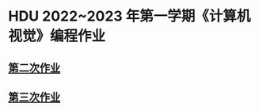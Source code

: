 # HDU 2022~2023 年第一学期《计算机视觉》编程作业

## [第二次作业](./homework2/readme.md)

## [第三次作业](./homework3/readme.md)
